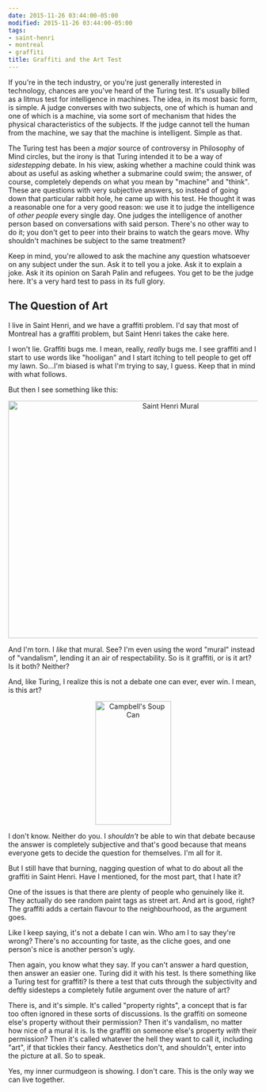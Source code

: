 ```yaml
---
date: 2015-11-26 03:44:00-05:00
modified: 2015-11-26 03:44:00-05:00
tags:
- saint-henri
- montreal
- graffiti
title: Graffiti and the Art Test
---
```


If you're in the tech industry, or you're just generally interested in
technology, chances are you've heard of the Turing test.  It's usually
billed as a litmus test for intelligence in machines.  The idea, in its most
basic form, is simple. A judge converses with two subjects, one of which is
human and one of which is a machine, via some sort of mechanism that hides
the physical characteristics of the subjects.  If the judge cannot tell the
human from the machine, we say that the machine is intelligent.  Simple as
that.

The Turing test has been a *major* source of controversy in Philosophy of
Mind circles, but the irony is that Turing intended it to be a way of
*sidestepping* debate.  In his view, asking whether a machine could think
was about as useful as asking whether a submarine could swim; the answer, of
course, completely depends on what you mean by "machine" and "think".  These
are questions with very subjective answers, so instead of going down that
particular rabbit hole, he came up with his test.  He thought it was a
reasonable one for a very good reason: we use it to judge the intelligence
of *other people* every single day.  One judges the intelligence of another
person based on conversations with said person.  There's no other way to do
it; you don't get to peer into their brains to watch the gears move.  Why
shouldn't machines be subject to the same treatment?

Keep in mind, you're allowed to ask the machine any question whatsoever on
any subject under the sun.  Ask it to tell you a joke.  Ask it to explain a
joke.  Ask it its opinion on Sarah Palin and refugees.  You get to be the
judge here.  It's a very hard test to pass in its full glory.

## The Question of Art

I live in Saint Henri, and we have a graffiti problem.  I'd say that most of
Montreal has a graffiti problem, but Saint Henri takes the cake here.

I won't lie.  Graffiti bugs me.  I mean, really, *really* bugs me.  I see
graffiti and I start to use words like "hooligan" and I start itching to
tell people to get off my lawn.  So...I'm biased is what I'm trying to say,
I guess.  Keep that in mind with what follows.

But then I see something like this:

<div style="clear: both; text-align: center;"> 
<img border="0" height="480" width="640" 
     src="/static/img/saint_henri_mural.jpg" 
     alt="Saint Henri Mural" />
</div>

And I'm torn.  I *like* that mural.  See? I'm even using the word "mural"
instead of "vandalism", lending it an air of respectability.  So is it
graffiti, or is it art?  Is it both?  Neither?

And, like Turing, I realize this is not a debate one can ever, ever win.  I
mean, is this art?

<div style="clear: both; text-align: center;"> 
<img border="0" height="250" width="153" 
     src="/static/img/campbells.jpg" 
     alt="Campbell's Soup Can" />
</div>

I don't know.  Neither do you.  I *shouldn't* be able to win that debate
because the answer is completely subjective and that's good because that
means everyone gets to decide the question for themselves.  I'm all for it.

But I still have that burning, nagging question of what to do about all the
graffiti in Saint Henri.  Have I mentioned, for the most part, that I hate
it?

One of the issues is that there are plenty of people who genuinely like it.
They actually do see random paint tags as street art.  And art is good,
right?  The graffiti adds a certain flavour to the neighbourhood, as the
argument goes.

Like I keep saying, it's not a debate I can win.  Who am I to say they're
wrong?  There's no accounting for taste, as the cliche goes, and one
person's nice is another person's ugly.

Then again, you know what they say.  If you can't answer a hard question,
then answer an easier one.  Turing did it with his test.  Is there something
like a Turing test for graffiti?  Is there a test that cuts through the
subjectivity and deftly sidesteps a completely futile argument over the
nature of art?

There is, and it's simple.  It's called "property rights", a concept that is
far too often ignored in these sorts of discussions.  Is the graffiti on
someone else's property without their permission?  Then it's vandalism, no
matter how nice of a mural it is.  Is the graffiti on someone else's
property *with* their permission?  Then it's called whatever the hell they
want to call it, including "art", if that tickles their fancy.  Aesthetics
don't, and shouldn't, enter into the picture at all.  So to speak.

Yes, my inner curmudgeon is showing.  I don't care.  This is the only way we
can live together.
